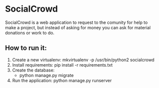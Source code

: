 # SocialCrowd

SocialCrowd is a web application to request to the comunity for help to
make a project, but instead of asking for money you can ask for material
donations or work to do.

## How to run it:

1. Create a new virtualenv: mkvirtualenv -p /usr/bin/python2 socialcrowd
1. Install requirements: pip install -r requirements.txt
1. Create the database:
    * python manage.py migrate
1. Run the application: python manage.py runserver
